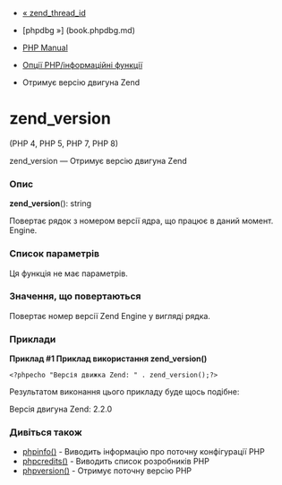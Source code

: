 - [« zend_thread_id](function.zend-thread-id.md)
- [phpdbg »] (book.phpdbg.md)

- [PHP Manual](index.md)
- [Опції PHP/інформаційні функції](ref.info.md)
- Отримує версію двигуна Zend

# zend_version

(PHP 4, PHP 5, PHP 7, PHP 8)

zend_version — Отримує версію двигуна Zend

### Опис

**zend_version**(): string

Повертає рядок з номером версії ядра, що працює в даний момент.
Engine.

### Список параметрів

Ця функція не має параметрів.

### Значення, що повертаються

Повертає номер версії Zend Engine у вигляді рядка.

### Приклади

**Приклад #1 Приклад використання **zend_version()****

`<?phpecho "Версія движка Zend: " . zend_version();?> `

Результатом виконання цього прикладу буде щось подібне:

Версія двигуна Zend: 2.2.0

### Дивіться також

- [phpinfo()](function.phpinfo.md) - Виводить інформацію про поточну
конфігурації PHP
- [phpcredits()](function.phpcredits.md) - Виводить список
розробників PHP
- [phpversion()](function.phpversion.md) - Отримує поточну версію
PHP
